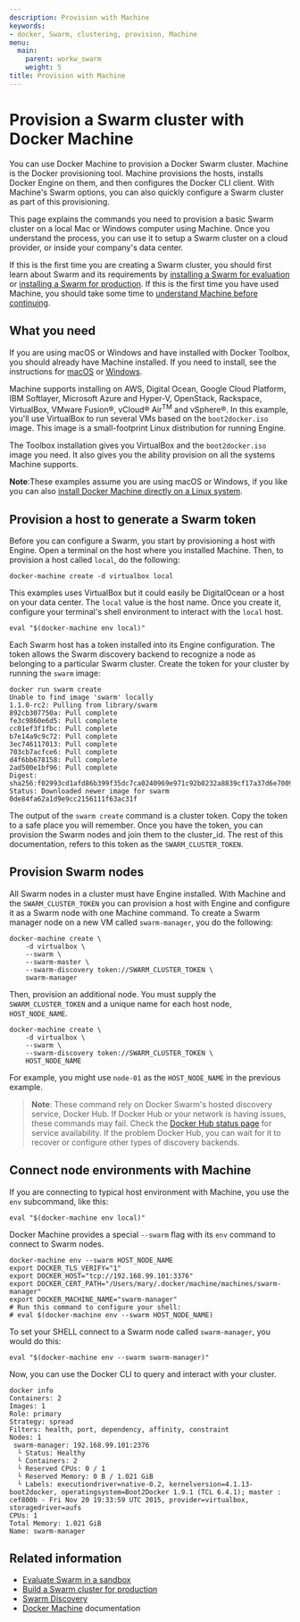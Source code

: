```yaml
---
description: Provision with Machine
keywords:
- docker, Swarm, clustering, provision, Machine
menu:
  main:
    parent: workw_swarm
    weight: 5
title: Provision with Machine
---
```


# Provision a Swarm cluster with Docker Machine

You can use Docker Machine to provision a Docker Swarm cluster. Machine is the
Docker provisioning tool. Machine provisions the hosts, installs Docker Engine
on them, and then configures the Docker CLI client. With Machine's Swarm
options, you can also quickly configure a Swarm cluster as part of this
provisioning.

This page explains the commands you need to provision a basic Swarm cluster on a
local Mac or Windows computer using Machine. Once you understand the process,
you can use it to setup a Swarm cluster on a cloud provider, or inside your
company's data center.

If this is the first time you are creating a Swarm cluster, you should first
learn about Swarm and its requirements by [installing a Swarm for
evaluation](install-w-machine.md) or [installing a Swarm for
production](install-manual.md). If this is the first time you have used Machine,
you should take some time to [understand Machine before
continuing](https://docs.docker.com/machine).


## What you need

If you are using macOS or Windows and have installed with Docker Toolbox, you
should already have Machine installed. If you need to install, see the
instructions for [macOS](https://docs.docker.com/engine/installation/mac/) or
[Windows](https://docs.docker.com/engine/installation/mac/).

Machine supports installing on AWS, Digital Ocean, Google Cloud Platform, IBM
Softlayer, Microsoft Azure and Hyper-V, OpenStack, Rackspace, VirtualBox, VMware
Fusion&reg;, vCloud&reg; Air<sup>TM</sup> and vSphere&reg;.  In this example,
you'll use VirtualBox to run several VMs based on the `boot2docker.iso` image.
This image is a small-footprint Linux distribution for running Engine.

The Toolbox installation gives you VirtualBox and the `boot2docker.iso` image
you need. It also gives you the ability provision on all the systems Machine
supports.

**Note**:These examples assume you are using macOS or Windows, if you like you can also [install Docker Machine directly on a Linux
system](http://docs.docker.com/machine/install-machine).

## Provision a host to generate a Swarm token

Before you can configure a Swarm, you start by provisioning a host with Engine.
Open a terminal on the host where you installed Machine. Then, to provision a
host called `local`, do the following:

```
docker-machine create -d virtualbox local
```

This examples uses VirtualBox but it could easily be DigitalOcean or a host on
your data center. The `local` value is the host name. Once you create it,
configure your terminal's shell environment to interact with the `local` host.

```
eval "$(docker-machine env local)"
```

Each Swarm host has a token installed into its Engine configuration. The token
allows the Swarm discovery backend to recognize a node as belonging to a
particular Swarm cluster. Create the token for your cluster by running the
`swarm` image:

```
docker run swarm create
Unable to find image 'swarm' locally
1.1.0-rc2: Pulling from library/swarm
892cb307750a: Pull complete
fe3c9860e6d5: Pull complete
cc01ef3f1fbc: Pull complete
b7e14a9c9c72: Pull complete
3ec746117013: Pull complete
703cb7acfce6: Pull complete
d4f6bb678158: Pull complete
2ad500e1bf96: Pull complete
Digest: sha256:f02993cd1afd86b399f35dc7ca0240969e971c92b0232a8839cf17a37d6e7009
Status: Downloaded newer image for swarm
0de84fa62a1d9e9cc2156111f63ac31f
```

The output of the `swarm create` command is a cluster token. Copy the token to a
safe place you will remember. Once you have the token, you can provision the
Swarm nodes and join them to the cluster_id.  The rest of this documentation,
refers to this token as the `SWARM_CLUSTER_TOKEN`.

## Provision Swarm nodes

All Swarm nodes in a cluster must have Engine installed. With Machine and the
`SWARM_CLUSTER_TOKEN` you can provision a host with Engine and configure it as a
Swarm node with one Machine command. To create a Swarm manager node on a new VM
called `swarm-manager`, you do the following:

```
docker-machine create \
    -d virtualbox \
    --swarm \
    --swarm-master \
    --swarm-discovery token://SWARM_CLUSTER_TOKEN \
    swarm-manager
```

Then, provision an additional node. You must supply the
`SWARM_CLUSTER_TOKEN` and a unique name for each host node, `HOST_NODE_NAME`.

```
docker-machine create \
    -d virtualbox \
    --swarm \
    --swarm-discovery token://SWARM_CLUSTER_TOKEN \
    HOST_NODE_NAME
```

For example, you might use `node-01` as the `HOST_NODE_NAME` in the previous
example.

>**Note**: These command rely on Docker Swarm's hosted discovery service, Docker
Hub. If Docker Hub or your network is having issues, these commands may fail.
Check the [Docker Hub status page](http://status.docker.com/) for service
availability. If the problem Docker Hub, you can wait for it to recover or
configure other types of discovery backends.

## Connect node environments with Machine

If you are connecting to typical host environment with Machine, you use the
`env` subcommand, like this:

```
eval "$(docker-machine env local)"
```

Docker Machine provides a special `--swarm` flag with its `env` command to
connect to Swarm nodes.

```
docker-machine env --swarm HOST_NODE_NAME
export DOCKER_TLS_VERIFY="1"
export DOCKER_HOST="tcp://192.168.99.101:3376"
export DOCKER_CERT_PATH="/Users/mary/.docker/machine/machines/swarm-manager"
export DOCKER_MACHINE_NAME="swarm-manager"
# Run this command to configure your shell:
# eval $(docker-machine env --swarm HOST_NODE_NAME)
```

To set your SHELL connect to a Swarm node called `swarm-manager`, you would do
this:

```
eval "$(docker-machine env --swarm swarm-manager)"
```

Now, you can use the Docker CLI to query and interact with your cluster.

```
docker info
Containers: 2
Images: 1
Role: primary
Strategy: spread
Filters: health, port, dependency, affinity, constraint
Nodes: 1
 swarm-manager: 192.168.99.101:2376
  └ Status: Healthy
  └ Containers: 2
  └ Reserved CPUs: 0 / 1
  └ Reserved Memory: 0 B / 1.021 GiB
  └ Labels: executiondriver=native-0.2, kernelversion=4.1.13-boot2docker, operatingsystem=Boot2Docker 1.9.1 (TCL 6.4.1); master : cef800b - Fri Nov 20 19:33:59 UTC 2015, provider=virtualbox, storagedriver=aufs
CPUs: 1
Total Memory: 1.021 GiB
Name: swarm-manager
```

## Related information

* [Evaluate Swarm in a sandbox](install-w-machine.md)
* [Build a Swarm cluster for production](install-manual.md)
* [Swarm Discovery](discovery.md)
* [Docker Machine](https://docs.docker.com/machine) documentation
